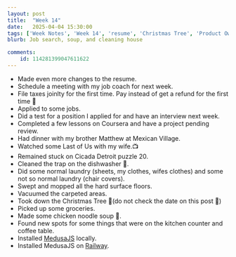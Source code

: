 ```yaml
---
layout: post
title:  "Week 14"
date:   2025-04-04 15:30:00
tags: ['Week Notes', 'Week 14', 'resume', 'Christmas Tree', 'Product Owner', 'Job Search', 'Soup', 'Cicada Detroit']
blurb: Job search, soup, and cleaning house

comments:
    id: 114281399047611622
---
```


<!--more-->

* Made even more changes to the resume.
* Schedule a meeting with my job coach for next week.
* File taxes joinlty for the first time. Pay instead of get a refund for the first time 🥳
* Applied to some jobs.
* Did a test for a position I applied for and have an interview next week.
* Completed a few lessons on Coursera and have a project pending review.
* Had dinner with my brother Matthew at Mexican Village.
* Watched some Last of Us with my wife.📺
* Remained stuck on Cicada Detroit puzzle 20.
* Cleaned the trap on the dishwasher 🧼.
* Did some normal laundry (sheets, my clothes, wifes clothes) and some not so normal laundry (chair covers).
* Swept and mopped all the hard surface floors.
* Vacuumed the carpeted areas.
* Took down the Christmas Tree  🎄(do not check the date on this post 📆)
* Picked up some groceries.
* Made some chicken noodle soup 🍲.
* Found new spots for some things that were on the kitchen counter and coffee table.
* Installed [MedusaJS] locally.
* Installed MedusaJS on [Railway].

[MedusaJS]: https://medusajs.com/
[Railway]: https://railway.com/